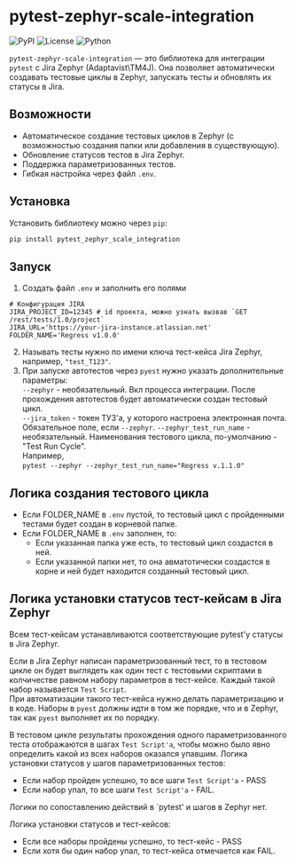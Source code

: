 # pytest-zephyr-scale-integration

![PyPI](https://img.shields.io/pypi/v/pytest-zephyr-scale-integration)
![License](https://img.shields.io/badge/license-MIT-blue.svg)
![Python](https://img.shields.io/badge/python-3.6%2B-brightgreen.svg)

`pytest-zephyr-scale-integration` — это библиотека для интеграции `pytest` с Jira Zephyr (Adaptavist\TM4J). 
Она позволяет автоматически создавать тестовые циклы в Zephyr, запускать тесты и обновлять их статусы в Jira.

## Возможности

- Автоматическое создание тестовых циклов в Zephyr (с возможностью создания папки или добавления в существующую).
- Обновление статусов тестов в Jira Zephyr.
- Поддержка параметризованных тестов.
- Гибкая настройка через файл `.env`.

## Установка

Установить библиотеку можно через `pip`:
```bash
pip install pytest_zephyr_scale_integration
```

## Запуск
1. Создать файл `.env` и заполнить его полями
```commandline
# Конфигурация JIRA
JIRA_PROJECT_ID=12345 # id проекта, можно узнать вызвав `GET /rest/tests/1.0/project`
JIRA_URL='https://your-jira-instance.atlassian.net'
FOLDER_NAME='Regress v1.0.0'
```
2. Называть тесты нужно по имени ключа тест-кейса  Jira Zephyr, например, `"test_T123"`.
3. При запуске автотестов через `pyest` нужно указать дополнительные параметры: <br>
`--zephyr` - необязательный. Вкл процесса интеграции. После прохождения автотестов будет автоматически 
создан тестовый цикл. <br>
`--jira_token` - токен ТУЗ'а, у которого настроена электронная почта. Обязательное поле, если `--zephyr`.
`--zephyr_test_run_name` - необязательный. Наименования тестового цикла, по-умолчанию - "Test Run Cycle". <br>
Например, <br>
```pytest --zephyr --zephyr_test_run_name="Regress v.1.1.0"```

## Логика создания тестового цикла
- Если FOLDER_NAME в `.env` пустой, то тестовый цикл с пройденными тестами будет создан в корневой папке.
- Если FOLDER_NAME в `.env` заполнен, то:
  - Если указанная папка уже есть, то тестовый цикл создастся в ней.
  - Если указанной папки нет, то она авматотически создастся в корне и ней будет находится созданный тестовый цикл.

## Логика установки статусов тест-кейсам в Jira Zephyr
Всем тест-кейсам устанавливаются соответствующие pytest'у статусы в Jira Zephyr. <br>

Если в Jira Zephyr написан параметризованный тест, то в тестовом 
цикле он будет выглядеть как один тест с тестовыми скриптами в 
колчичестве равном набору параметров в тест-кейсе. Каждый такой набор называется `Test Script`. <br>
При автоматизации такого тест-кейса нужно делать параметризацию и в коде. Наборы в `pyest` должны идти
в том же порядке, что и в Zephyr, так как `pyest` выполняет их по порядку.

В тестовом цикле результаты прохождения одного параметризованного теста отображаются в 
шагах `Test Script'а`, чтобы можно было явно определить какой из всех наборов оказался упавшим.
Логика установки статусов у шагов параметризованных тестов:
- Если набор пройден успешно, то все шаги `Test Script'а` - PASS
- Если набор упал, то все шаги `Test Script'а` - FAIL.

Логики по сопоставлению действий в `pytest' и шагов в Zephyr нет.

Логика установки статусов и тест-кейсов:
- Если все наборы пройдены успешно, то тест-кейс - PASS
- Если хотя бы один набор упал, то тест-кейса отмечается как FAIL.

